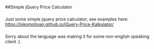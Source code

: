 ##Simple jQuery Price Calculator
###
Just some simple jquery price calculator, see examples here: https://lokomotivan.github.io/jQuery-Price-Kalkulator/
###
Sorry about the language was making it for some non-english speaking client :).
